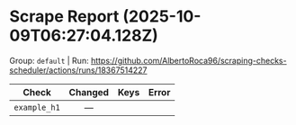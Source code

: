 # Scrape Report (2025-10-09T06:27:04.128Z)

Group: `default`  |  Run: https://github.com/AlbertoRoca96/scraping-checks-scheduler/actions/runs/18367514227

| Check | Changed | Keys | Error |
|---|:---:|:--|:--|
| `example_h1` | — |  |  |
